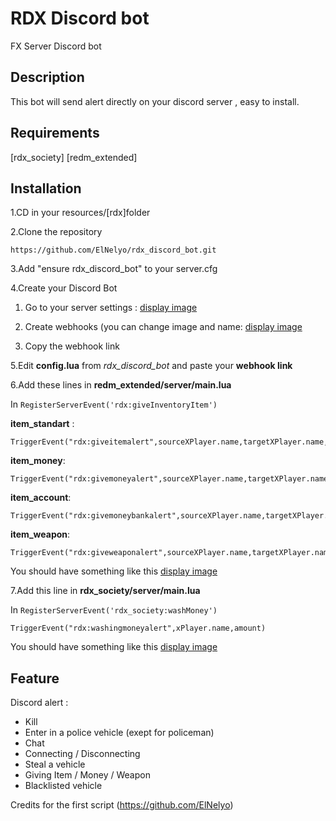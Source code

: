 # RDX Discord bot

FX Server Discord bot

## Description

This bot will send alert directly on your discord server , easy to install.

## Requirements

[rdx_society]
[redm_extended]


## Installation

1.CD in your resources/[rdx]folder

2.Clone the repository

```
https://github.com/ElNelyo/rdx_discord_bot.git
```

3.Add "ensure rdx_discord_bot" to your server.cfg

4.Create your Discord Bot

1.	Go to your server settings :
[display image](http://prntscr.com/gx298g)

2.	Create webhooks (you can change image and name:
[display image](http://prntscr.com/gx2ai7)

3. Copy the webhook link

5.Edit **config.lua** from _rdx\_discord\_bot_ and paste your **webhook link**

6.Add these lines in **redm_extended/server/main.lua**




In ```RegisterServerEvent('rdx:giveInventoryItem')```



**item_standart** :

```
TriggerEvent("rdx:giveitemalert",sourceXPlayer.name,targetXPlayer.name,RDX.Items[itemName].label,itemCount)
```

**item_money**:

```
TriggerEvent("rdx:givemoneyalert",sourceXPlayer.name,targetXPlayer.name,itemCount)
```

**item_account**:

```
TriggerEvent("rdx:givemoneybankalert",sourceXPlayer.name,targetXPlayer.name,itemCount)
```

**item_weapon**:

```
TriggerEvent("rdx:giveweaponalert",sourceXPlayer.name,targetXPlayer.name,weaponLabel)
```



You should have something like this
[display image](http://prntscr.com/gx2hrk)




7.Add this line in **rdx_society/server/main.lua**

In ```RegisterServerEvent('rdx_society:washMoney')```

```
TriggerEvent("rdx:washingmoneyalert",xPlayer.name,amount)
```



You should have something like this
[display image](http://prntscr.com/gx2jc5)



## Feature
Discord alert : 
- Kill
- Enter in a police vehicle (exept for policeman)
- Chat 
- Connecting / Disconnecting
- Steal a vehicle
- Giving Item / Money / Weapon 
- Blacklisted vehicle

Credits for the first script (https://github.com/ElNelyo)
